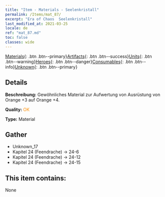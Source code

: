 ```yaml
---
title: "Item - Materials - Seelenkristall"
permalink: /Items/mat_87/
excerpt: "Era of Chaos  Seelenkristall"
last_modified_at: 2021-03-25
locale: de
ref: "mat_87.md"
toc: false
classes: wide
---
```

 [Materials](/de/Items/){: .btn .btn--primary}[Artifacts](/de/Items/Artifacts/){: .btn .btn--success}[Units](/de/Items/Units/){: .btn .btn--warning}[Heroes](/de/Items/Heroes/){: .btn .btn--danger}[Consumables](/de/Items/Consumables/){: .btn .btn--info}[Unknown](/de/Items/Unknown/){: .btn .btn--primary}

## Details
 **Beschreibung:** Gewöhnliches Material zur Aufwertung von Ausrüstung von Orange +3 auf Orange +4.

 **Quality:** <span style="color: #FF8C00">OK</span>

 **Type:** Material

## Gather

*    Unknown_17 
*    Kapitel 24 (Feendrache) -> 24-6 
*    Kapitel 24 (Feendrache) -> 24-12 
*    Kapitel 24 (Feendrache) -> 24-15 

## This item contains:

  None

